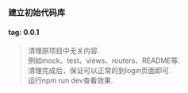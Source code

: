 ### 建立初始代码库
#### tag: 0.0.1

> 清理原项目中无关内容.  
> 例如mock、test、views、routers、README等.  
> 清理完成后，保证可以正常的到login页面即可.  
> 运行npm run dev查看效果.  
